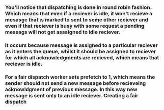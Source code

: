 ### You'll notice that dispatching is done in round robin fashion. Which means that even if a reciever is idle, it won't recieve a mesasge that is marked to sent to some other reciever and even if that reciever is busy with some request a pending messags will not get asssigned to idle reciever.

### It occurs because message is assigned to a particular reciever as it enters the queue, whilst it should be assigned to reciever for which all acknowledgments are recieved, which means that reciever is idle. 

### For a fair dispatch worker sets prefetch to 1, which means the sender should not send a new message before recieveing acknowldgment of previous message. In this way new message is sent only to an idle reciever. Creating a fair dispatch
